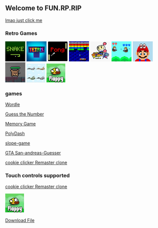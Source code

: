 ## Welcome to FUN.RP.RIP                                                                     




[lmao just click me](https://jadyennbt.github.io/Funny/)

    


### Retro Games

[![Snake](snake.png "Snake")](snake.html)
[![Tetris](tetris.png "Tetris")](tetris.html)
[![Pong](pong.png "Pong")](pong.html)
[![Breakout](Breakout.png "Breakout")](breakout.html)
[![Bomberman](bomberman.png "Bomberman")](bomberman.html)
[![Jetcat](Jetcat.png "Jetcat")](jetcat.html)
[![super mario Odyssey](mario.png "super mario Odyssey")](Marion.html)
[![Battlenite Pixel](battlenite.png "Battlenite Pixel")](battlenite.html)
[![Mission I The Plane](plane.jpg "Mission I The Plane")](plane.html)
[![Flappy Bird](Bird.png "Flappy bird")](bird.html)


### games 

[Wordle](https://jaden-og.github.io/wordle-speedrun/)  

[Guess the Number](gg.html)  

[Memory Game](https://jadyennbt.github.io/memory-game/)  

[PolyDash](https://jadyennbt.github.io/PolyDash-/) 

[slope-game](https://jadyennbt.github.io/slope-game/) 

[GTA San-andreas-Guesser](https://jadyennbt.github.io/San-andreas-Guesser/)

[cookie clicker Remaster clone ](https://jadyennbt.github.io/cookieclicker/)








### Touch controls supported 


[cookie clicker Remaster clone ](https://jadyennbt.github.io/cookieclicker/)

[![Flappy Bird](Bird.png "Flappy bird")](bird.html)



































































































<a href="patrick.png" download>Download File</a>
